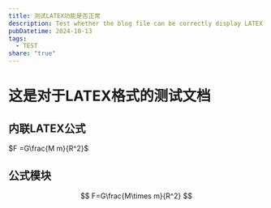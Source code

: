 ```yaml
---
title: 测试LATEX功能是否正常
description: Test whether the blog file can be correctly display LATEX
pubDatetime: 2024-10-13
tags:
  - TEST
share: "true"
---
```

# 这是对于LATEX格式的测试文档
## 内联LATEX公式
$F =G\frac{M m}{R^2}$

## 公式模块
$$
F=G\frac{M\times m}{R^2}
$$